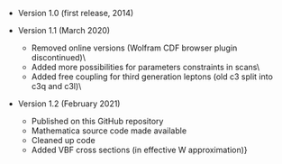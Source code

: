 * Version 1.0 (first release, 2014)

* Version 1.1 (March 2020)
	- Removed online versions (Wolfram CDF browser plugin discontinued)\
	- Added more possibilities for parameters constraints in scans\
	- Added free coupling for third generation leptons (old c3 split into c3q and c3l)\

* Version 1.2 (February 2021)
	- Published on this GitHub repository
	- Mathematica source code made available
	- Cleaned up code
	- Added VBF cross sections (in effective W approximation)}